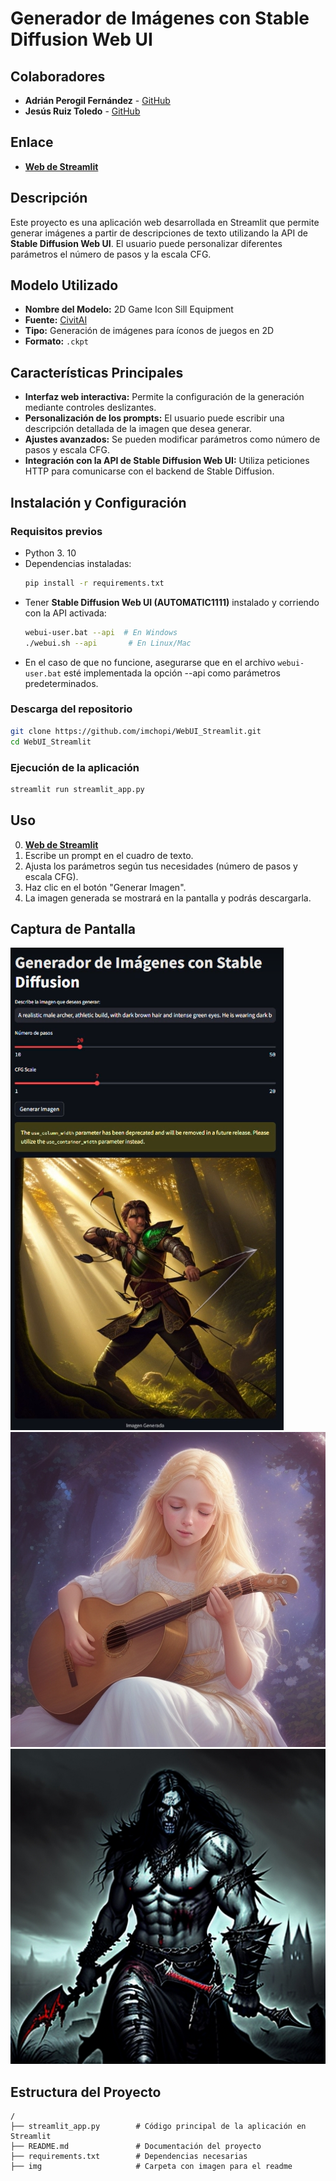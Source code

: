 # Generador de Imágenes con Stable Diffusion Web UI

## Colaboradores
- **Adrián Perogil Fernández** - [GitHub](https://github.com/imchopi)
- **Jesús Ruiz Toledo** - [GitHub](https://github.com/jesusruiztoledo)

## Enlace
- **[Web de Streamlit](https://apf-jrt-webui.streamlit.app/)**

## Descripción
Este proyecto es una aplicación web desarrollada en Streamlit que permite generar imágenes a partir de descripciones de texto utilizando la API de **Stable Diffusion Web UI**. El usuario puede personalizar diferentes parámetros el número de pasos y la escala CFG.

## Modelo Utilizado
- **Nombre del Modelo:** 2D Game Icon Sill Equipment
- **Fuente:** [CivitAI](https://civitai.com/models/75116/2d-game-icon-sill-equipment)
- **Tipo:** Generación de imágenes para íconos de juegos en 2D
- **Formato:** `.ckpt`

## Características Principales
- **Interfaz web interactiva:** Permite la configuración de la generación mediante controles deslizantes.
- **Personalización de los prompts:** El usuario puede escribir una descripción detallada de la imagen que desea generar.
- **Ajustes avanzados:** Se pueden modificar parámetros como número de pasos y escala CFG.
- **Integración con la API de Stable Diffusion Web UI:** Utiliza peticiones HTTP para comunicarse con el backend de Stable Diffusion.

## Instalación y Configuración
### Requisitos previos
- Python 3. 10
- Dependencias instaladas:
  ```bash
  pip install -r requirements.txt
  ```
- Tener **Stable Diffusion Web UI (AUTOMATIC1111)** instalado y corriendo con la API activada:
  ```bash
  webui-user.bat --api  # En Windows
  ./webui.sh --api       # En Linux/Mac
  ```
- En el caso de que no funcione, asegurarse que en el archivo `webui-user.bat` esté implementada la opción --api como parámetros predeterminados.

### Descarga del repositorio
```bash
git clone https://github.com/imchopi/WebUI_Streamlit.git
cd WebUI_Streamlit
```

### Ejecución de la aplicación
```bash
streamlit run streamlit_app.py
```

## Uso
0. **[Web de Streamlit](https://apf-jrt-webui.streamlit.app/)**
1. Escribe un prompt en el cuadro de texto.
2. Ajusta los parámetros según tus necesidades (número de pasos y escala CFG).
3. Haz clic en el botón "Generar Imagen".
4. La imagen generada se mostrará en la pantalla y podrás descargarla.

## Captura de Pantalla
<img src="/img/preview_image.png">
<img src="/img/example2.jpg">
<img src="/img/example3.jpg">

## Estructura del Proyecto
```
/
├── streamlit_app.py        # Código principal de la aplicación en Streamlit
├── README.md               # Documentación del proyecto
├── requirements.txt        # Dependencias necesarias
├── img                     # Carpeta con imagen para el readme
```
